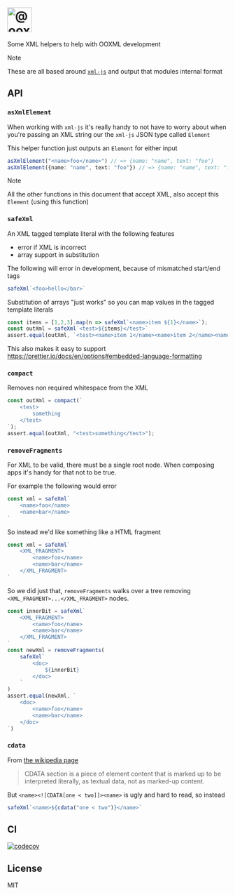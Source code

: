 <h1>
    <picture>
        <source media="(prefers-color-scheme: dark)" srcset="https://ooxml-tools.github.io/design/images/xml-dark.png">
        <source media="(prefers-color-scheme: light)" srcset="https://ooxml-tools.github.io/design/images/xml-light.png">
        <img alt="@ooxml-tools/xml" height="56" src="https://ooxml-tools.github.io/design/images/xml-light.png">
    </picture>
</h1>

Some XML helpers to help with OOXML development

> [!NOTE]
> These are all based around [`xml-js`](https://www.npmjs.com/package/xml-js) and output that modules internal format


## API

### `asXmlElement`
When working with `xml-js` it's really handy to not have to worry about when you're passing an XML string our the `xml-js` JSON type called `Element`

This helper function just outputs an `Element` for either input

```ts
asXmlElement("<name>foo</name>") // => {name: "name", text: "foo"}
asXmlElement({name: "name", text: "foo"}) // => {name: "name", text: "foo"}
```

> [!NOTE]
> All the other functions in this document that accept XML, also accept this `Element` (using this function) 

### `safeXml`
An XML tagged template literal with the following features

 - error if XML is incorrect
 - array support in substitution

The following will error in development, because of mismatched start/end tags 
 
```ts
safeXml`<foo>hello</bar>`
```

Substitution of arrays "just works" so you can map values in the tagged template literals  
 
```ts
const items = [1,2,3].map(n => safeXml`<name>item ${1}</name>`);
const outXml = safeXml`<test>${items}</test>`
assert.equal(outXml, `<test><name>item 1</name><name>item 2</name><name>item 3</name></test>`);
```

This also makes it easy to support <https://prettier.io/docs/en/options#embedded-language-formatting>

### `compact`
Removes non required whitespace from the XML

```ts
const outXml = compact(`
    <test>
        something
    </test>
`);
assert.equal(outXml, "<test>something</test>");
```

### `removeFragments`
For XML to be valid, there must be a single root node. When composing apps it's handy for that not to be true.

For example the following would error

```ts
const xml = safeXml`
    <name>foo</name>
    <name>bar</name>
`
```

So instead we'd like something like a HTML fragment

```ts
const xml = safeXml`
    <XML_FRAGMENT>
        <name>foo</name>
        <name>bar</name>
    </XML_FRAGMENT>
`
```

So we did just that, `removeFragments` walks over a tree removing `<XML_FRAGMENT>...</XML_FRAGMENT>` nodes.

```ts
const innerBit = safeXml`
    <XML_FRAGMENT>
        <name>foo</name>
        <name>bar</name>
    </XML_FRAGMENT>
`
const newXml = removeFragments(
    safeXml`
        <doc>
            ${innerBit}
        </doc>
    `
)
assert.equal(newXml, `
    <doc>
        <name>foo</name>
        <name>bar</name>
    </doc>
`)
```

### `cdata`
From [the wikipedia page](https://en.wikipedia.org/wiki/CDATA)

> CDATA section is a piece of element content that is marked up to be interpreted literally, as textual data, not as marked-up content.

But `<name><![CDATA[one < two]]><name>` is ugly and hard to read, so instead

```ts
safeXml`<name>${cdata("one < two")}</name>`
```

## CI

[![codecov](https://codecov.io/gh/ooxml-tools/xml/graph/badge.svg?token=N82AKMVJM7)](https://codecov.io/gh/ooxml-tools/xml)


## License

MIT
